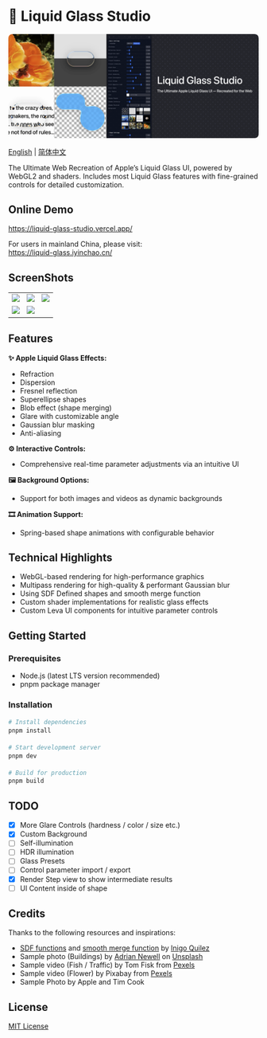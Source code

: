 # 🔮 Liquid Glass Studio

![frontPhoto](./.github/assets/title.png)

[English](README.md) | [简体中文](README-zh.md)

The Ultimate Web Recreation of Apple’s Liquid Glass UI, powered by WebGL2 and shaders. Includes most Liquid Glass features with fine-grained controls for detailed customization.

## Online Demo

https://liquid-glass-studio.vercel.app/

For users in mainland China, please visit:  
https://liquid-glass.iyinchao.cn/

## ScreenShots

<table align="center">
  <tr>
    <td><img src="./.github/assets/title-video.gif" width="240" ></td>
    <td><img src="./.github/assets/screen-shot-1.png" width="240" /></td>
    <td><img src="./.github/assets/screen-shot-2.png" width="240" /></td>
  </tr>
  <tr>
    <td><img src="./.github/assets/screen-shot-3.png" width="240" /></td>
    <td><img src="./.github/assets/screen-shot-4.png" width="240" /></td>
  </tr>
</table>

## Features

**✨ Apple Liquid Glass Effects:**

- Refraction
- Dispersion
- Fresnel reflection
- Superellipse shapes
- Blob effect (shape merging)
- Glare with customizable angle
- Gaussian blur masking
- Anti-aliasing

**⚙️ Interactive Controls:**

- Comprehensive real-time parameter adjustments via an intuitive UI

**🖼 Background Options:**

- Support for both images and videos as dynamic backgrounds

**🎞 Animation Support:**

- Spring-based shape animations with configurable behavior

## Technical Highlights

- WebGL-based rendering for high-performance graphics
- Multipass rendering for high-quality & performant Gaussian blur
- Using SDF Defined shapes and smooth merge function
- Custom shader implementations for realistic glass effects
- Custom Leva UI components for intuitive parameter controls

## Getting Started

### Prerequisites

- Node.js (latest LTS version recommended)
- pnpm package manager

### Installation

```bash
# Install dependencies
pnpm install

# Start development server
pnpm dev

# Build for production
pnpm build
```

## TODO

- [x] More Glare Controls (hardness / color / size etc.)
- [x] Custom Background
- [ ] Self-illumination
- [ ] HDR illumination
- [ ] Glass Presets
- [ ] Control parameter import / export
- [x] Render Step view to show intermediate results
- [ ] UI Content inside of shape

## Credits

Thanks to the following resources and inspirations:

- [SDF functions](https://iquilezles.org/articles/distfunctions2d/) and [smooth merge function](https://iquilezles.org/articles/smin/) by [Inigo Quilez](https://iquilezles.org/)
- Sample photo (Buildings) by <a href="https://unsplash.com/@anewevisual?utm_content=creditCopyText&utm_medium=referral&utm_source=unsplash">Adrian Newell</a> on <a href="https://unsplash.com/photos/a-row-of-multicolored-houses-on-a-street-UtfxJZ-uy5Q?utm_content=creditCopyText&utm_medium=referral&utm_source=unsplash">Unsplash</a>
- Sample video (Fish / Traffic) by Tom Fisk from [Pexels](https://www.pexels.com/video/light-city-road-traffic-4062991/)
- Sample video (Flower) by Pixabay from [Pexels](https://www.pexels.com/video/orange-flowers-856383/)
- Sample Photo by Apple and Tim Cook

## License

[MIT License](LICENSE)
